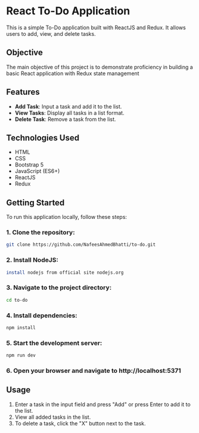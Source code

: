 # React To-Do Application
This is a simple To-Do application built with ReactJS and Redux. It allows users to add, view, and delete tasks.

## Objective
The main objective of this project is to demonstrate proficiency in building a basic React application with Redux state management
## Features
- **Add Task**: Input a task and add it to the list.
- **View Tasks**: Display all tasks in a list format.
- **Delete Task**: Remove a task from the list.

## Technologies Used
- HTML
- CSS
- Bootstrap 5
- JavaScript (ES6+)
- ReactJS
- Redux
## Getting Started
To run this application locally, follow these steps:
 ### 1. Clone the repository:
```bash
git clone https://github.com/NafeesAhmedBhatti/to-do.git
````
 ### 2. Install NodeJS:
 ```bash
install nodejs from official site nodejs.org
````
### 3. Navigate to the project directory:
```bash
cd to-do
````
### 4. Install dependencies:
```bash
npm install
````
### 5. Start the development server:
```bash
npm run dev
````
### 6. Open your browser and navigate to http://localhost:5371

## Usage
1. Enter a task in the input field and press "Add" or press Enter to add it to the list.
3. View all added tasks in the list.
4. To delete a task, click the "X" button next to the task.
